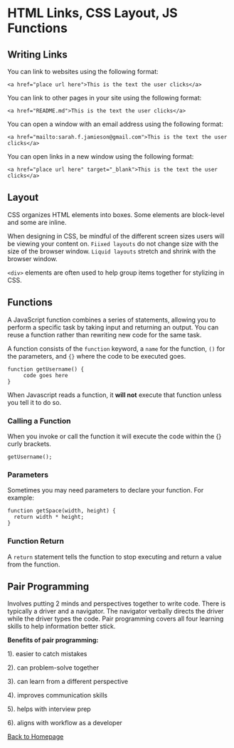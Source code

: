 # HTML Links, CSS Layout, JS Functions

## Writing Links

You can link to websites using the following format:
```
<a href="place url here">This is the text the user clicks</a>
```
You can link to other pages in your site using the following format:
```
<a href="README.md">This is the text the user clicks</a>
```

You can open a window with an email address using the following format:
```
<a href="mailto:sarah.f.jamieson@gmail.com">This is the text the user clicks</a>
```

You can open links in a new window using the following format:
```
<a href="place url here" target="_blank">This is the text the user clicks</a>
```

## Layout
CSS organizes HTML elements into boxes. Some elements are block-level and some are inline. 

When designing in CSS, be mindful of the different screen sizes users will be viewing your content on. `Fiixed layouts` do not change size with the size of the browser window. `Liquid layouts` stretch and shrink with the browser window.

`<div>` elements are often used to help group items together for stylizing in CSS. 

## Functions

A JavaScript function combines a series of statements, allowing you to perform a specific task by taking input and returning an output. You can reuse a function rather than rewriting new code for the same task. 

A function consists of the `function` keyword, a `name` for the function, `()` for the parameters, and `{}` where the code to be executed goes.

```
function getUsername() {
     code goes here
}

```

When Javascript reads a function, it **will not** execute that function unless you tell it to do so. 


### Calling a Function
When you invoke or call the function it will execute the code within the {} curly brackets. 

```
getUsername();
```

### Parameters
Sometimes you may need parameters to declare your function. For example:
```
function getSpace(width, height) {
  return width * height;
}
```


### Function Return
A `return` statement tells the function to stop executing and  return a value from the function.

## Pair Programming
Involves putting 2 minds and perspectives together to write code. There is typically a driver and a navigator. The navigator verbally directs the driver while the driver types the code. Pair programming covers all four learning skills to help information better stick.

**Benefits of pair programming:**

1). easier to catch mistakes

2). can problem-solve together

3). can learn from a different perspective

4). improves communication skills

5). helps with interview prep

6). aligns with workflow as a developer

[Back to Homepage](README.md)